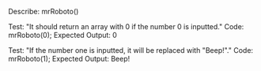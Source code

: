 Describe: mrRoboto()

Test: "It should return an array with 0 if the number 0 is inputted."
Code:
mrRoboto(0);
Expected Output: 0

Test: "If the number one is inputted, it will be replaced with "Beep!"."
Code:
mrRoboto(1);
Expected Output: Beep!